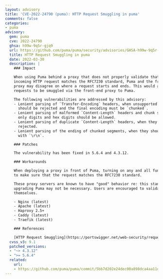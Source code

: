 ```yaml
---
layout: advisory
title: 'CVE-2022-24790 (puma): HTTP Request Smuggling in puma'
comments: false
categories:
- puma
advisory:
  gem: puma
  cve: 2022-24790
  ghsa: h99w-9q5r-gjq9
  url: https://github.com/puma/puma/security/advisories/GHSA-h99w-9q5r-gjq9
  title: HTTP Request Smuggling in puma
  date: 2022-03-30
  description: |
    ### Impact

    When using Puma behind a proxy that does not properly validate that the
    incoming HTTP request matches the RFC7230 standard, Puma and the frontend
    proxy may disagree on where a request starts and ends. This would allow
    requests to be smuggled via the front-end proxy to Puma.

    The following vulnerabilities are addressed by this advisory:
    - Lenient parsing of `Transfer-Encoding` headers, when unsupported encodings
      should be rejected and the final encoding must be `chunked`.
    - Lenient parsing of malformed `Content-Length` headers and chunk sizes, when
      only digits and hex digits should be allowed.
    - Lenient parsing of duplicate `Content-Length` headers, when they should be
      rejected.
    - Lenient parsing of the ending of chunked segments, when they should end
      with `\r\n`.

    ### Patches

    The vulnerability has been fixed in 5.6.4 and 4.3.12.

    ### Workarounds

    When deploying a proxy in front of Puma, turning on any and all functionality
    to make sure that the request matches the RFC7230 standard.

    These proxy servers are known to have "good" behavior re: this standard and
    upgrading Puma may not be necessary. Users are encouraged to validate for
    themselves.

    - Nginx (latest)
    - Apache (latest)
    - Haproxy 2.5+
    - Caddy (latest)
    - Traefik (latest)

    ### References

    [HTTP Request Smuggling](https://portswigger.net/web-security/request-smuggling)
  cvss_v3: 9.1
  patched_versions:
  - "~> 4.3.12"
  - ">= 5.6.4"
  related:
    url:
    - https://github.com/puma/puma/commit/5bb7d202e24dec00a898dca4aa11db391d7787a5
---
```


